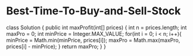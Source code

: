 # Best-Time-To-Buy-and-Sell-Stock
class Solution {
    public int maxProfit(int[] prices) {
        int n = prices.length;
        int maxPro = 0;
        int minPrice = Integer.MAX_VALUE;
        for(int i = 0; i < n; i++){
            minPrice = Math.min(minPrice, prices[i]);
            maxPro = Math.max(maxPro, prices[i] - minPrice);
        }
        return maxPro;
    }
}
